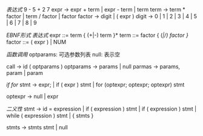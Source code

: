 

*表达式*
9 - 5 + 2
7
expr -> expr + term | expr - term | term
term -> term * factor | term / factor | factor
factor -> digit | ( expr )
digit -> 0 | 1 | 2 | 3 | 4 | 5 | 6 | 7 | 8 | 9

*EBNF形式 表达式*
expr ::= term { (+|-) term }*
term ::= factor { (*|/) factor }*
factor ::= ( expr )
    |   NUM


*函数调用*
optparams: 可选参数列表
null: 表示空

call      -> id ( optparams )
optparams -> params | null
parmas    -> params, param | param


*if for*
stmt -> expr;
    | if ( expr ) stmt
    | for (optexpr; optexpr; optexpr) stmt

optexpr -> null
    | expr


*二义性*
stmt -> id = expression
    | if ( expression ) stmt
    | if ( expression ) stmt
    | while ( expression ) stmt
    | { stmts }


stmts -> stmts stmt
    | null
